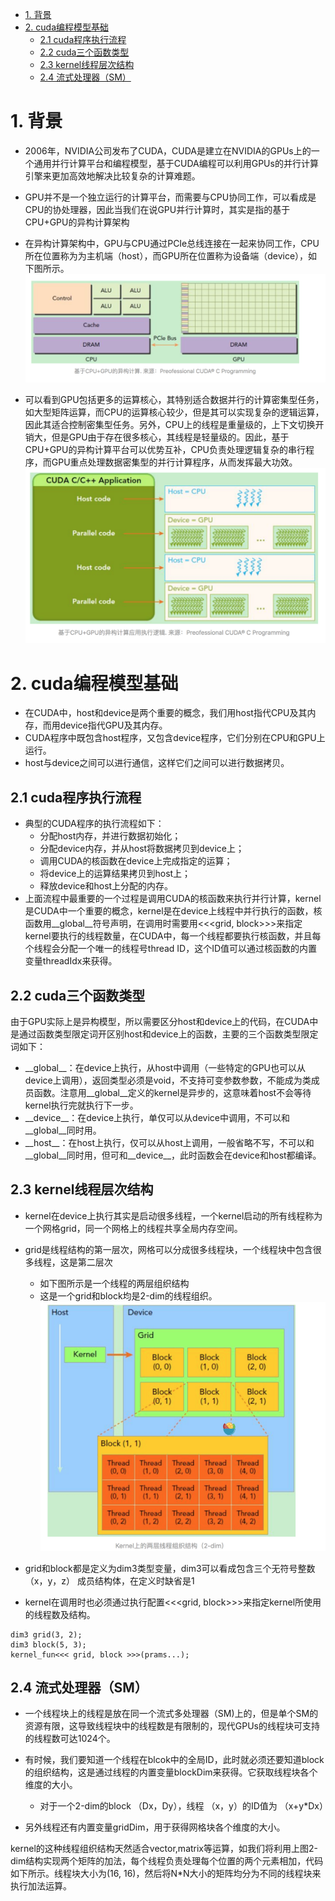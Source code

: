<!-- TOC -->

- [1. 背景](#1-背景)
- [2. cuda编程模型基础](#2-cuda编程模型基础)
    - [2.1 cuda程序执行流程](#21-cuda程序执行流程)
    - [2.2 cuda三个函数类型](#22-cuda三个函数类型)
    - [2.3 kernel线程层次结构](#23-kernel线程层次结构)
    - [2.4 流式处理器（SM）](#24-流式处理器sm)

<!-- /TOC -->
# 1. 背景
* 2006年，NVIDIA公司发布了CUDA，CUDA是建立在NVIDIA的GPUs上的一个通用并行计算平台和编程模型，基于CUDA编程可以利用GPUs的并行计算引擎来更加高效地解决比较复杂的计算难题。

* GPU并不是一个独立运行的计算平台，而需要与CPU协同工作，可以看成是CPU的协处理器，因此当我们在说GPU并行计算时，其实是指的基于CPU+GPU的异构计算架构

* 在异构计算架构中，GPU与CPU通过PCIe总线连接在一起来协同工作，CPU所在位置称为为主机端（host），而GPU所在位置称为设备端（device），如下图所示。
![](./images/2019-12-09-14-40-23.png)

* 可以看到GPU包括更多的运算核心，其特别适合数据并行的计算密集型任务，如大型矩阵运算，而CPU的运算核心较少，但是其可以实现复杂的逻辑运算，因此其适合控制密集型任务。另外，CPU上的线程是重量级的，上下文切换开销大，但是GPU由于存在很多核心，其线程是轻量级的。因此，基于CPU+GPU的异构计算平台可以优势互补，CPU负责处理逻辑复杂的串行程序，而GPU重点处理数据密集型的并行计算程序，从而发挥最大功效。
![](./images/2019-12-09-14-42-16.png)


# 2. cuda编程模型基础
* 在CUDA中，host和device是两个重要的概念，我们用host指代CPU及其内存，而用device指代GPU及其内存。
* CUDA程序中既包含host程序，又包含device程序，它们分别在CPU和GPU上运行。
* host与device之间可以进行通信，这样它们之间可以进行数据拷贝。
## 2.1 cuda程序执行流程
* 典型的CUDA程序的执行流程如下：
    * 分配host内存，并进行数据初始化；
    * 分配device内存，并从host将数据拷贝到device上；
    * 调用CUDA的核函数在device上完成指定的运算；
    * 将device上的运算结果拷贝到host上；
    * 释放device和host上分配的内存。
* 上面流程中最重要的一个过程是调用CUDA的核函数来执行并行计算，kernel是CUDA中一个重要的概念，kernel是在device上线程中并行执行的函数，核函数用__global__符号声明，在调用时需要用<<<grid, block>>>来指定kernel要执行的线程数量，在CUDA中，每一个线程都要执行核函数，并且每个线程会分配一个唯一的线程号thread ID，这个ID值可以通过核函数的内置变量threadIdx来获得。

## 2.2 cuda三个函数类型
由于GPU实际上是异构模型，所以需要区分host和device上的代码，在CUDA中是通过函数类型限定词开区别host和device上的函数，主要的三个函数类型限定词如下：
* \_\_global\_\_：在device上执行，从host中调用（一些特定的GPU也可以从device上调用），返回类型必须是void，不支持可变参数参数，不能成为类成员函数。注意用__global__定义的kernel是异步的，这意味着host不会等待kernel执行完就执行下一步。
* \_\_device\_\_：在device上执行，单仅可以从device中调用，不可以和__global__同时用。
* \_\_host\_\_：在host上执行，仅可以从host上调用，一般省略不写，不可以和__global__同时用，但可和__device__，此时函数会在device和host都编译。


## 2.3 kernel线程层次结构
* kernel在device上执行其实是启动很多线程，一个kernel启动的所有线程称为一个网格grid，同一个网格上的线程共享全局内存空间。

* grid是线程结构的第一层次，网格可以分成很多线程块，一个线程块中包含很多线程，这是第二层次
    * 如下图所示是一个线程的两层组织结构
    * 这是一个grid和block均是2-dim的线程组织。
    ![](./images/2019-12-09-15-21-52.png)

* grid和block都是定义为dim3类型变量，dim3可以看成包含三个无符号整数（x，y，z）  成员结构体，在定义时缺省是1

* kernel在调用时也必须通过执行配置<<<grid, block>>>来指定kernel所使用的线程数及结构。
```
dim3 grid(3, 2);
dim3 block(5, 3);
kernel_fun<<< grid, block >>>(prams...);
```

## 2.4 流式处理器（SM）
* 一个线程块上的线程是放在同一个流式多处理器（SM)上的，但是单个SM的资源有限，这导致线程块中的线程数是有限制的，现代GPUs的线程块可支持的线程数可达1024个。

* 有时候，我们要知道一个线程在blcok中的全局ID，此时就必须还要知道block的组织结构，这是通过线程的内置变量blockDim来获得。它获取线程块各个维度的大小。
    * 对于一个2-dim的block （Dx，Dy），线程 （x，y）的ID值为 （x+y*Dx）
* 另外线程还有内置变量gridDim，用于获得网格块各个维度的大小。

kernel的这种线程组织结构天然适合vector,matrix等运算，如我们将利用上图2-dim结构实现两个矩阵的加法，每个线程负责处理每个位置的两个元素相加，代码如下所示。线程块大小为(16, 16)，然后将N*N大小的矩阵均分为不同的线程块来执行加法运算。
